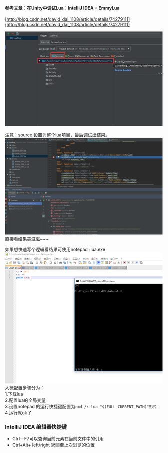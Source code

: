 #### 参考文章：在Unity中调试Lua：IntelliJ IDEA + EmmyLua
[http://blog.csdn.net/david_dai_1108/article/details/74279111](http://blog.csdn.net/david_dai_1108/article/details/74279111)  

![](pic/3.png)  

注意：source 设置为整个lua项目，最后调试出结果。  
![](pic/4.png)   
直接看结果美滋滋~~~   


如果想快速写个逻辑看结果可使用notepad+lua.exe  
![](pic/5.png)  
大概配置步骤分为：  
1.下载lua  
2.配置lua的全局变量  
3.设置notepad 的运行快捷键配置为`cmd /k lua "$(FULL_CURRENT_PATH)"形式`  
4.运行就ok了  

### IntelliJ IDEA 编辑器快捷键 ###  

* Ctrl＋F7可以查询当前元素在当前文件中的引用
* Ctrl+Alt+ left/right 返回至上次浏览的位置
